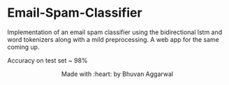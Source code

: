 # Email-Spam-Classifier

Implementation of an email spam classifier using the bidirectional lstm and word tokenizers along with a mild preprocessing. 
A web app for the same coming up.

Accuracy on test set ~ 98%


<p align=center> Made with :heart: by Bhuvan Aggarwal </p>
